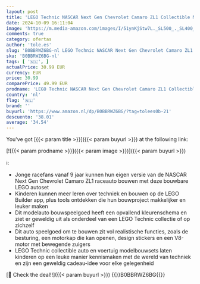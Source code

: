 ```yaml
---
layout: post
title: 'LEGO Technic NASCAR Next Gen Chevrolet Camaro ZL1 Collectible Model Auto Bouwpakket voor Kinderen  Raceauto Speelgoed  Uniek Cadeau voor Jongens en Meisjes vanaf 9 Jaar 42153'
date: 2024-10-09 16:11:04
image: 'https://m.media-amazon.com/images/I/51ynKjStw7L._SL500_._SL400_.jpg'
comments: true
category: ofertas
author: 'tole.es'
slug: 'B0BBRWZ6BG-nl LEGO Technic NASCAR Next Gen Chevrolet Camaro ZL1...'
sku: 'B0BBRWZ6BG-nl'
tags: [ '🇳🇱', ]
actualPrice: 30.99 EUR
currency: EUR
price: 30.99
comparePrice: 49.99 EUR
prodname: 'LEGO Technic NASCAR Next Gen Chevrolet Camaro ZL1 Collectible Model Auto Bouwpakket voor Kinderen  Raceauto Speelgoed  Uniek Cadeau voor Jongens en Meisjes vanaf 9 Jaar 42153'
country: 'nl'
flag: '🇳🇱'
brand: ''
buyurl: 'https://www.amazon.nl/dp/B0BBRWZ6BG/?tag=tolees0b-21'
descuento: '38.01'
average: '34.54'
---
```


You've got [{{< param title >}}]({{< param buyurl >}}) at the following link:

[![{{< param prodname >}}]({{< param image >}})]({{< param buyurl >}})

ℹ️:

- Jonge racefans vanaf 9 jaar kunnen hun eigen versie van de NASCAR Next Gen Chevrolet Camaro ZL1 raceauto bouwen met deze bouwbare LEGO autoset
- Kinderen kunnen meer leren over techniek en bouwen op de LEGO Builder app, plus tools ontdekken die hun bouwproject makkelijker en leuker maken
- Dit modelauto bouwspeelgoed heeft een opvallend kleurenschema en ziet er geweldig uit als onderdeel van een LEGO Technic collectie of op zichzelf
- Dit auto speelgoed om te bouwen zit vol realistische functies, zoals de besturing, een motorkap die kan openen, design stickers en een V8-motor met bewegende zuigers
- LEGO Technic collectible auto en voertuig modelbouwsets laten kinderen op een leuke manier kennismaken met de wereld van techniek en zijn een geweldig cadeau-idee voor elke gelegenheid

[🛒 Check the deal!!]({{< param buyurl >}})
{{<world>}}B0BBRWZ6BG{{</world>}}
